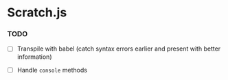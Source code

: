 # Scratch.js

### TODO
- [ ] Transpile with babel (catch syntax errors earlier and present with better information)
- [ ] Handle `console` methods

